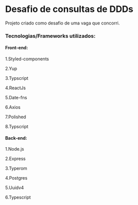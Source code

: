 # Desafio de consultas de DDDs

Projeto criado como desafio de uma vaga que concorri.

### Tecnologias/Frameworks utilizados:

#### Front-end: 

1.Styled-components

2.Yup

3.Typscript

4.ReactJs

5.Date-fns

6.Axios

7.Polished

8.Typscript

#### Back-end:

1.Node.js

2.Express

3.Typerom

4.Postgres

5.Uuidv4

6.Typescript
